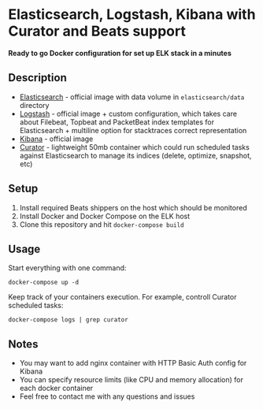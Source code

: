 # Elasticsearch, Logstash, Kibana with Curator and Beats support
**Ready to go Docker configuration for set up ELK stack in a minutes**

## Description

- [Elasticsearch](https://hub.docker.com/_/elasticsearch/) - official image with data volume in `elasticsearch/data` directory
- [Logstash](https://hub.docker.com/_/logstash/) - official image + custom configuration, which takes care about Filebeat, Topbeat and PacketBeat index templates for Elasticsearch + multiline option for stacktraces correct representation
- [Kibana](https://hub.docker.com/_/kibana/) - official image
- [Curator](https://github.com/elastic/curator) - lightweight 50mb container which could run scheduled tasks against Elasticsearch to manage its indices (delete, optimize, snapshot, etc)

## Setup
1. Install required Beats shippers on the host which should be monitored
2. Install Docker and Docker Compose on the ELK host
3. Clone this repository and hit `docker-compose build`

## Usage
Start everything with one command:
```
docker-compose up -d
```

Keep track of your containers execution. For example, controll Curator scheduled tasks:
```
docker-compose logs | grep curator
```

## Notes
- You may want to add nginx container with HTTP Basic Auth config for Kibana
- You can specify resource limits (like CPU and memory allocation) for each docker container
- Feel free to contact me with any questions and issues
